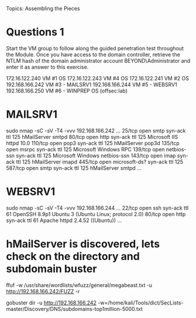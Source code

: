 Topics: Assembling the Pieces
# Questions 1
Start the VM group to follow along the guided penetration test throughout the Module. Once you have access to the domain controller, retrieve the NTLM hash of the domain administrator account BEYOND\Administrator and enter it as answer to this exercise.

172.16.122.240 VM #1 OS 
172.16.122.243 VM #4 OS
172.16.122.241 VM #2 OS
192.168.166.242 VM #3 - MAILSRV1 
192.168.166.244 VM #5 - WEBSRV1
192.168.166.250 VM #6 - WINPREP OS (offsec:lab)

# MAILSRV1
sudo nmap -sC -sV -T4 -vvv 192.168.166.242 
...
25/tcp  open  smtp          syn-ack ttl 125 hMailServer smtpd
80/tcp  open  http          syn-ack ttl 125 Microsoft IIS httpd 10.0
110/tcp open  pop3          syn-ack ttl 125 hMailServer pop3d
135/tcp open  msrpc         syn-ack ttl 125 Microsoft Windows RPC
139/tcp open  netbios-ssn   syn-ack ttl 125 Microsoft Windows netbios-ssn
143/tcp open  imap          syn-ack ttl 125 hMailServer imapd
445/tcp open  microsoft-ds? syn-ack ttl 125
587/tcp open  smtp          syn-ack ttl 125 hMailServer smtpd
...

# WEBSRV1
sudo nmap -sC -sV -T4 -vvv 192.168.166.244
...
22/tcp open  ssh     syn-ack ttl 61 OpenSSH 8.9p1 Ubuntu 3 (Ubuntu Linux; protocol 2.0)
80/tcp open  http    syn-ack ttl 61 Apache httpd 2.4.52 ((Ubuntu))
...

# hMailServer is discovered, lets check on the directory and subdomain buster

ffuf -w /usr/share/wordlists/wfuzz/general/megabeast.txt -u http://192.168.166.242/FUZZ -r

gobuster dir -u http://192.168.166.242 -w=/home/kali/Tools/dict/SecLists-master/Discovery/DNS/subdomains-top1million-5000.txt 